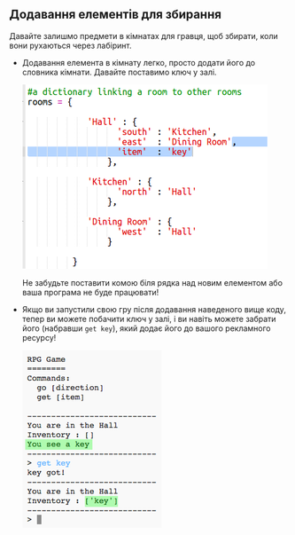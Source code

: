 ## Додавання елементів для збирання

Давайте залишмо предмети в кімнатах для гравця, щоб збирати, коли вони рухаються через лабіринт.

+ Додавання елемента в кімнату легко, просто додати його до словника кімнати. Давайте поставимо ключ у залі.
    
    ![скріншот](images/rpg-key.png)
    
    Не забудьте поставити комою біля рядка над новим елементом або ваша програма не буде працювати!

+ Якщо ви запустили свою гру після додавання наведеного вище коду, тепер ви можете побачити ключ у залі, і ви навіть можете забрати його (набравши `get key`), який додає його до вашого рекламного ресурсу!
    
    ![скріншот](images/rpg-key-test.png)
